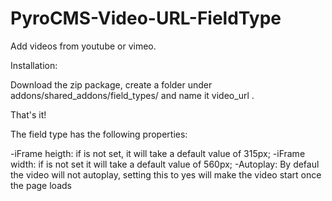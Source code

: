 PyroCMS-Video-URL-FieldType
===========================

Add videos from youtube or vimeo.

Installation:

Download the zip package, create a folder under addons/shared_addons/field_types/ and name it video_url .

That's it!

The field type has the following properties:

-iFrame heigth: if is not set, it will take a default value of 315px;
-iFrame width: if is not set it will take a default value of 560px;
-Autoplay: By defaul the video will not autoplay, setting this to yes will make the video start once the page loads
